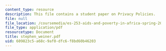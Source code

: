 ```yaml
---
content_type: resource
description: This file contains a student paper on Privacy Policies.
file: null
file_location: /coursemedia/es-253-aids-and-poverty-in-africa-spring-2005/609823c5a68c9af0dfc6f8bd60b46203_stephen_weiner.pdf
file_type: application/pdf
resourcetype: Document
title: stephen_weiner.pdf
uid: 609823c5-a68c-9af0-dfc6-f8bd60b46203
---
```

